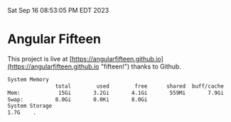 Sat Sep 16 08:53:05 PM EDT 2023

# Angular Fifteen


This project is live at [https://angularfifteen.github.io](https://angularfifteen.github.io "fifteen!") thanks to Github.

```bash
System Memory
               total        used        free      shared  buff/cache   available
Mem:            15Gi       3.2Gi       4.1Gi       559Mi       7.9Gi        11Gi
Swap:          8.0Gi       0.0Ki       8.0Gi
System Storage
1.7G	.
```
```bash
